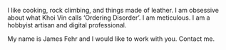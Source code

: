 I like cooking, rock climbing, and things made of leather. I am obsessive about what Khoi Vin calls ‘Ordering Disorder’. I am meticulous. I am a hobbyist artisan and digital professional.

My name is James Fehr and I would like to work with you. Contact me.